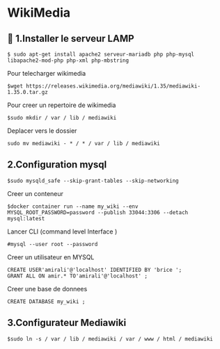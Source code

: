 # WikiMedia

:bookmark: 1.Installer le serveur LAMP
---------------------------------------
```
$ sudo apt-get install apache2 serveur-mariadb php php-mysql libapache2-mod-php php-xml php-mbstring
```
Pour telecharger wikimedia 
```
$wget https://releases.wikimedia.org/mediawiki/1.35/mediawiki-1.35.0.tar.gz
```
Pour creer un repertoire de wikimedia 
```
$sudo mkdir / var / lib / mediawiki
```
Deplacer vers le dossier 
```
sudo mv mediawiki - * / * / var / lib / mediawiki
```
2.Configuration mysql
----------------------
```
$sudo mysqld_safe --skip-grant-tables --skip-networking
```
Creer un conteneur

```
$docker container run --name my_wiki --env MYSQL_ROOT_PASSWORD=password --publish 33044:3306 --detach mysql:latest
```
Lancer CLI (command level Interface )
```
#mysql --user root --password 
```
Creer un utilisateur en MYSQL
```
CREATE USER'amirali'@'localhost' IDENTIFIED BY 'brice ';
GRANT ALL ON amir.* TO'amirali'@'localhost' ;
```
Creer une base de donnees 
```
CREATE DATABASE my_wiki ;
```
3.Configurateur Mediawiki
-------------------------
```
$sudo ln -s / var / lib / mediawiki / var / www / html / mediawiki
```

